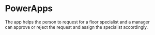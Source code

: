 # PowerApps
The app helps the person to request for a floor specialist and a manager can approve or reject the request and assign the specialist accordingly.
